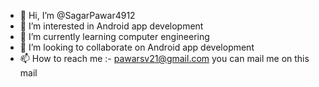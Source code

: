 - 👋 Hi, I’m @SagarPawar4912
- 👀 I’m interested  in Android app development
- 🌱 I’m currently learning computer engineering
- 💞️ I’m looking to collaborate on Android app development
- 📫 How to reach me :- pawarsv21@gmail.com you can mail me on this mail 

<!---
SagarPawar4912/SagarPawar4912 is a ✨ special ✨ repository because its `README.md` (this file) appears on your GitHub profile.
You can click the Preview link to take a look at your changes.
--->
